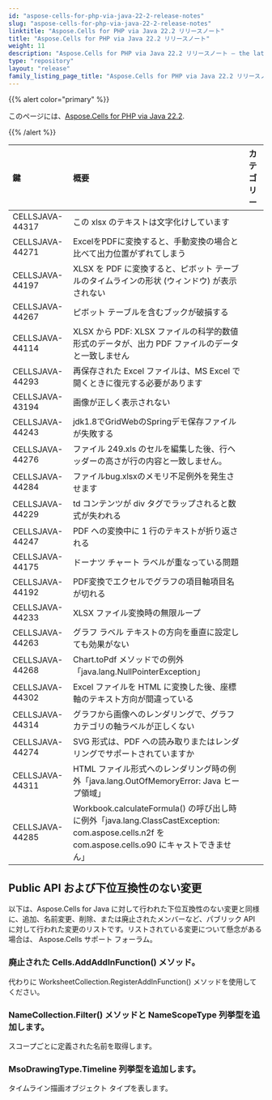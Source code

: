 ```yaml
---
id: "aspose-cells-for-php-via-java-22-2-release-notes"
slug: "aspose-cells-for-php-via-java-22-2-release-notes"
linktitle: "Aspose.Cells for PHP via Java 22.2 リリースノート"
title: "Aspose.Cells for PHP via Java 22.2 リリースノート"
weight: 11
description: "Aspose.Cells for PHP via Java 22.2 リリースノート – the latest updates and fixes."
type: "repository"
layout: "release"
family_listing_page_title: "Aspose.Cells for PHP via Java 22.2 リリースノート"
---
```

{{% alert color="primary" %}}

このページには、[Aspose.Cells for PHP via Java 22.2](https://releases.aspose.com/cells/php/new-releases/aspose.cells-for-php-via-java-22.2/).

{{% /alert %}}

|**鍵**|**概要**|**カテゴリー**|
|:- |:- |:- |
|CELLSJAVA-44317|この xlsx のテキストは文字化けしています|
|CELLSJAVA-44271|ExcelをPDFに変換すると、手動変換の場合と比べて出力位置がずれてしまう|
|CELLSJAVA-44197|XLSX を PDF に変換すると、ピボット テーブルのタイムラインの形状 (ウィンドウ) が表示されない|
|CELLSJAVA-44267|ピボット テーブルを含むブックが破損する|
|CELLSJAVA-44114|XLSX から PDF: XLSX ファイルの科学的数値形式のデータが、出力 PDF ファイルのデータと一致しません|
|CELLSJAVA-44293|再保存された Excel ファイルは、MS Excel で開くときに復元する必要があります|
|CELLSJAVA-43194|画像が正しく表示されない|
|CELLSJAVA-44243|jdk1.8でGridWebのSpringデモ保存ファイルが失敗する|
|CELLSJAVA-44276|ファイル 249.xls のセルを編集した後、行ヘッダーの高さが行の内容と一致しません。|
|CELLSJAVA-44284|ファイルbug.xlsxのメモリ不足例外を発生させます|
|CELLSJAVA-44229|td コンテンツが div タグでラップされると数式が失われる|
|CELLSJAVA-44247|PDF への変換中に 1 行のテキストが折り返される|
|CELLSJAVA-44175|ドーナツ チャート ラベルが重なっている問題|
|CELLSJAVA-44192|PDF変換でエクセルでグラフの項目軸項目名が切れる|
|CELLSJAVA-44233|XLSX ファイル変換時の無限ループ|
|CELLSJAVA-44263|グラフ ラベル テキストの方向を垂直に設定しても効果がない|
|CELLSJAVA-44268|Chart.toPdf メソッドでの例外「java.lang.NullPointerException」|
|CELLSJAVA-44302|Excel ファイルを HTML に変換した後、座標軸のテキスト方向が間違っている|
|CELLSJAVA-44314|グラフから画像へのレンダリングで、グラフ カテゴリの軸ラベルが正しくない|
|CELLSJAVA-44274|SVG 形式は、PDF への読み取りまたはレンダリングでサポートされていますか|
|CELLSJAVA-44311|HTML ファイル形式へのレンダリング時の例外「java.lang.OutOfMemoryError: Java ヒープ領域」|
|CELLSJAVA-44285|Workbook.calculateFormula() の呼び出し時に例外「java.lang.ClassCastException: com.aspose.cells.n2f を com.aspose.cells.o90 にキャストできません」|

## **Public API および下位互換性のない変更**

以下は、Aspose.Cells for Java に対して行われた下位互換性のない変更と同様に、追加、名前変更、削除、または廃止されたメンバーなど、パブリック API に対して行われた変更のリストです。リストされている変更について懸念がある場合は、 Aspose.Cells サポート フォーラム。

### **廃止された Cells.AddAddInFunction() メソッド。**

代わりに WorksheetCollection.RegisterAddInFunction() メソッドを使用してください。

### **NameCollection.Filter() メソッドと NameScopeType 列挙型を追加します。**

スコープごとに定義された名前を取得します。

### **MsoDrawingType.Timeline 列挙型を追加します。**

タイムライン描画オブジェクト タイプを表します。

